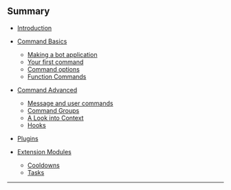 ## Summary

- [Introduction](./intro.md)

- [Command Basics](./basic_commands/intro.md)
    - [Making a bot application](./basic_commands/making_a_bot.md)
    - [Your first command](./basic_commands/first_command.md)
    - [Command options](./basic_commands/command_options.md)
    - [Function Commands](./basic_commands/function_commands.md)
    <!-- - [Exercises](./basic_commands/exercises.md) -->

- [Command Advanced](./advanced_commands/intro.md)
    - [Message and user commands](./advanced_commands/user_message.md)
    - [Command Groups](./advanced_commands/command_groups.md)
    - [A Look into Context](./advanced_commands/context_deep_dive.md)
    - [Hooks](./advanced_commands/hooks.md)
    <!-- - [Exercises](./advanced_commands/exercises.md) -->

- [Plugins](./plugins/intro.md)

- [Extension Modules](./ext/intro.md)
    - [Cooldowns](./ext/cooldowns.md)
    - [Tasks](./ext/tasks.md)

---

<!-- [API Reference](https://magpie-dev.github.io/hikari-crescent/crescent.html) -->
